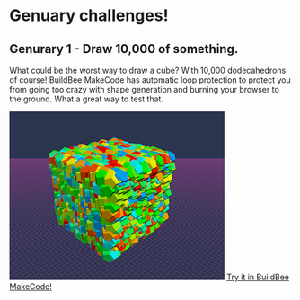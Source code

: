# Genuary challenges!


## Genurary 1 - Draw 10,000 of something.

What could be the worst way to draw a cube?  With 10,000 dodecahedrons of course!  BuildBee MakeCode has automatic loop protection to protect you from going too crazy with shape generation and burning your browser to the ground.  What a great way to test that.

![Genuary 1](./genuary-1.png?raw=true)
[Try it in BuildBee MakeCode!](https://makecode.buildbee.com/proj-9saTYL)
